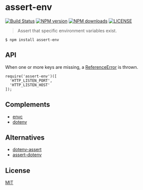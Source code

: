 # assert-env

[![Build Status](http://img.shields.io/travis/wilmoore/node-assert-env.svg)](https://travis-ci.org/wilmoore/node-assert-env) [![NPM version](http://img.shields.io/npm/v/assert-env.svg)](https://www.npmjs.org/package/assert-env) [![NPM downloads](http://img.shields.io/npm/dm/assert-env.svg)](https://www.npmjs.org/package/assert-env) [![LICENSE](http://img.shields.io/npm/l/assert-env.svg)](LICENSE)

> Assert that specific environment variables exist.

    $ npm install assert-env

## API

When one or more keys are missing, a [ReferenceError] is thrown.

    require('assert-env')([
      'HTTP_LISTEN_PORT',
      'HTTP_LISTEN_HOST'
    ]);

## Complements

- [envc]
- [dotenv]

## Alternatives

- [dotenv-assert]
- [assert-dotenv]

## License

  [MIT](LICENSE)

[dotenv-assert]: https://www.npmjs.org/package/dotenv-assert
[assert-dotenv]: https://www.npmjs.org/package/assert-dotenv
[envc]: https://github.com/vesln/envc
[dotenv]: https://www.npmjs.org/package/dotenv
[ReferenceError]: https://developer.mozilla.org/en-US/docs/Web/JavaScript/Reference/Global_Objects/ReferenceError
